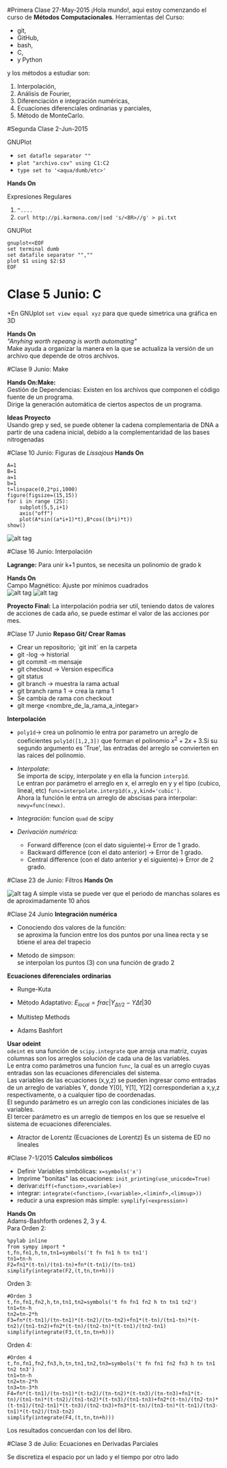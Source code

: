 #Primera Clase 27-May-2015
¡Hola mundo!, aqui estoy comenzando el curso de **Métodos Computacionales**.
Herramientas del Curso:
+ git,
+ GitHub,
+ bash, 
+ C,
+ y Python

y los métodos a estudiar son:<BR>
1. Interpolación,<BR>
2. Análisis de Fourier,<BR>
3. Diferenciación e integración numéricas,<BR>
4. Ecuaciones diferenciales ordinarias y parciales,<BR>
5. Método de MonteCarlo.<BR>

#Segunda Clase 2-Jun-2015

GNUPlot<BR>
+ `set datafle separator ""`
+ `plot "archivo.csv" using C1:C2`
+ `type set to '<aqua/dumb/etc>'`

**Hands On**<BR>

Expresiones Regulares<BR>
1. `^.... `<BR>
3. `curl http://pi.karmona.com/|sed 's/<BR>//g' > pi.txt`<BR>

GNUPlot<BR>
```
gnuplot<<EOF
set terminal dumb
set datafile separator "",""
plot $1 using $2:$3
EOF
```

# Clase 5 Junio: C

+En GNUplot `set view equal xyz` para que quede simetrica una gráfica en 3D<BR>

**Hands On**<BR>
*"Anyhing worth repeang is worth automating"*<BR>
Make ayuda a organizar la manera en la que se actualiza la versión de un
archivo que depende de otros archivos.

#Clase 9 Junio: Make

**Hands On:Make:**<BR>
Gestión de Dependencias: Existen en los archivos que componen el código fuente de un programa.<BR>
Dirige la generación automática de ciertos aspectos de un programa.<BR>

**Ideas Proyecto**<BR>
Usando grep y sed, se puede obtener la cadena complementaria de DNA
a partir de una cadena inicial, debido a la complementaridad de las
bases nitrogenadas

#Clase 10 Junio: Figuras de *Lissajous*
**Hands On**
```
A=1
B=1
a=1
b=1
t=linspace(0,2*pi,1000)
figure(figsize=(15,15))
for i in range (25):
    subplot(5,5,i+1)
    axis("off")
    plot(A*sin((a*i+1)*t),B*cos((b*i)*t))
show()
```

![alt tag](https://github.com/diitaz93/MC/blob/master/hands_on/lissajous.png)

#Clase 16 Junio: Interpolación

**Lagrange:** Para unir k+1 puntos, se necesita un polinomio de grado k<BR>

**Hands On**<BR>
Campo Magnético: Ajuste por mínimos cuadrados<BR>
![alt tag](https://raw.githubusercontent.com/diitaz93/MC/master/hands_on/a.png)
![alt tag](https://raw.githubusercontent.com/diitaz93/MC/master/hands_on/b.png)

**Proyecto Final:** La interpolación podria ser util, teniendo datos de valores de acciones de cada año, se puede estimar el valor de las acciones por mes.

#Clase 17 Junio
**Repaso Git/ Crear Ramas**<BR>
+ Crear un repositorio; ´git init´ en la carpeta
+ git -log -> historial
+ git commit -m mensaje
+ git checkout <hash> -> Version especifica
+ git status
+ git branch -> muestra la rama actual
+ git branch rama 1 -> crea la rama 1
+ Se cambia de rama con checkout
+ git merge <nombre_de_la_rama_a_integar>

**Interpolación**
* `poly1d`-> crea un polinomio le entra por parametro un arreglo de coeficientes `poly1d([1,2,3])` que forman el polinomio $x^2+2x+3$.Si su segundo argumento es 'True', las entradas del arreglo se convierten en las raices del polinomio.<BR>
* *Interpolate*:<BR>
Se importa de scipy, interpolate y en ella la funcion `interp1d`.<BR>
Le entran por parámetro el arreglo en x, el arreglo en y y el tipo (cubico, lineal, etc)
`func=interpolate.interp1d(x,y,kind='cubic')`.<BR>
Ahora la función le entra un arreglo de abscisas para interpolar:
`newy=func(newx)`.<BR>

* *Integración:* 
funcion `quad` de scipy

* *Derivación numérica:*<BR>
	+ Forward difference (con el dato siguiente)-> Error de 1 grado.<BR>
	+ Backward difference (con el dato anterior) -> Error de 1 grado.<BR>
	+ Central difference (con el dato anterior y el siguiente)-> Error de 2 grado.<BR>

#Clase 23 de Junio: Filtros
**Hands On**<BR>

![alt tag](https://raw.githubusercontent.com/diitaz93/MC/master/hands_on/solar.png)
A simple vista se puede ver que el periodo de manchas solares es de aproximadamente 10 años

#Clase 24 Junio
**Integración numérica**<BR>
* Conociendo dos valores de la función:<BR>
se aproxima la funcion entre los dos puntos por una linea recta y se btiene el area del trapecio

* Metodo de simpson:<BR>
se interpolan los puntos (3) con una función de grado 2


**Ecuaciones diferenciales ordinarias**<BR>

+ Runge-Kuta
+ Método Adaptativo:
$E_{local}=frac{|Y_{\Delta t/2}-Y{\Delta t}|}{30}$

+ Multistep Methods

+ Adams Bashfort

**Usar odeint**<BR>
`odeint` es una función de `scipy.integrate` que arroja una matriz, cuyas columnas
son los arreglos solución de cada una de las variables.<BR>
Le entra como parámetros una funcion `func`, la cual es un arreglo
cuyas entradas son las ecuaciones diferenciales del sistema.<BR>
Las variables de las ecuaciones (x,y,z) se pueden ingresar como entradas de un arreglo de variables
Y, donde Y[0], Y[1], Y[2] corresponderian a x,y,z respectivamente, o a cualquier
tipo de coordenadas.<BR>
El segundo parámetro es un arreglo con las condiciones iniciales de las variables.<BR>
El tercer parámetro es un arreglo de tiempos en los que se resuelve el sistema
de ecuaciones diferenciales.<BR>


+ Atractor de Lorentz (Ecuaciones de Lorentz)
Es un sistema de ED no lineales

#Clase 7-1/2015
**Calculos simbólicos**<BR>

+ Definir Variables simbólicas: `x=symbols('x')`
+ Imprime "bonitas" las ecuaciones: `init_printing(use_unicode=True)`
+ derivar:`diff(<function>,<variable>)`
+ integrar: `integrate(<function>,(<variable>,<liminf>,<limsup>))`
+ reducir a una expresion más simple: `symplify(<expression>)`

**Hands On**<BR>
Adams-Bashforth ordenes 2, 3 y 4.<BR>
Para Orden 2:<BR>
```
%pylab inline
from sympy import *
t,fn,fn1,h,tn,tn1=symbols('t fn fn1 h tn tn1')
tn1=tn-h
F2=fn1*(t-tn)/(tn1-tn)+fn*(t-tn1)/(tn-tn1)
simplify(integrate(F2,(t,tn,tn+h)))
```
Orden 3:<BR>
```
#Orden 3
t,fn,fn1,fn2,h,tn,tn1,tn2=symbols('t fn fn1 fn2 h tn tn1 tn2')
tn1=tn-h
tn2=tn-2*h
F3=fn*(t-tn1)/(tn-tn1)*(t-tn2)/(tn-tn2)+fn1*(t-tn)/(tn1-tn)*(t-tn2)/(tn1-tn2)+fn2*(t-tn)/(tn2-tn)*(t-tn1)/(tn2-tn1)
simplify(integrate(F3,(t,tn,tn+h)))
```
Orden 4:<BR>
```
#Orden 4
t,fn,fn1,fn2,fn3,h,tn,tn1,tn2,tn3=symbols('t fn fn1 fn2 fn3 h tn tn1 tn2 tn3')
tn1=tn-h
tn2=tn-2*h
tn3=tn-3*h
F4=fn*(t-tn1)/(tn-tn1)*(t-tn2)/(tn-tn2)*(t-tn3)/(tn-tn3)+fn1*(t-tn)/(tn1-tn)*(t-tn2)/(tn1-tn2)*(t-tn3)/(tn1-tn3)+fn2*(t-tn)/(tn2-tn)*(t-tn1)/(tn2-tn1)*(t-tn3)/(tn2-tn3)+fn3*(t-tn)/(tn3-tn)*(t-tn1)/(tn3-tn1)*(t-tn2)/(tn3-tn2)
simplify(integrate(F4,(t,tn,tn+h)))
```
Los resultados concuerdan con los del libro.

#Clase 3 de Julio: Ecuaciones en Derivadas Parciales

Se discretiza el espacio por un lado y el tiempo por otro lado<BR>






